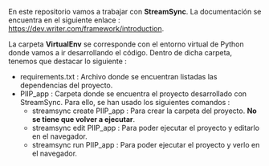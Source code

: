 En este repositorio vamos a trabajar con **StreamSync**. La documentación se encuentra en el siguiente enlace : https://dev.writer.com/framework/introduction.

La carpeta **VirtualEnv** se corresponde con el entorno virtual de Python donde vamos a ir desarrollando el código. Dentro de dicha carpeta, tenemos que destacar lo siguiente : 

-   requirements.txt : Archivo donde se encuentran listadas las dependencias del proyecto.
-   PIIP_app : Carpeta donde se encuentra el proyecto desarrollado con StreamSync. Para ello, se han usado los siguientes comandos : 
    -   streamsync create PIIP_app : Para crear la carpeta del proyecto. **No se tiene que volver a ejecutar**.
    -   streamsync edit PIIP_app : Para poder ejecutar el proyecto y editarlo en el navegador.
    -   streamsync run PIIP_app : Para poder ejecutar el proyecto y verlo en el navegador.